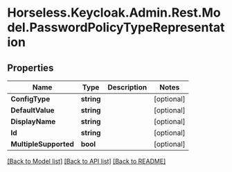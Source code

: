 # Horseless.Keycloak.Admin.Rest.Model.PasswordPolicyTypeRepresentation

## Properties

Name | Type | Description | Notes
------------ | ------------- | ------------- | -------------
**ConfigType** | **string** |  | [optional] 
**DefaultValue** | **string** |  | [optional] 
**DisplayName** | **string** |  | [optional] 
**Id** | **string** |  | [optional] 
**MultipleSupported** | **bool** |  | [optional] 

[[Back to Model list]](../README.md#documentation-for-models) [[Back to API list]](../README.md#documentation-for-api-endpoints) [[Back to README]](../README.md)

